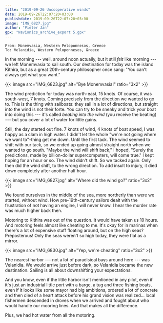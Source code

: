 ```yaml
---
title: "2019-09-26 Uncooperative winds"
date: 2019-09-26T22:07:20+03:00
publishdate: 2019-09-26T22:07:20+03:00
image: "IMG_6827.jpg"
author: "Pieter Jan"
gpx: "Navionics_archive_export 5.gpx"
---
```


`From: Monemvasia, Western Peloponnesos, Greece`<br/>
`To: Velanidia, Western Peloponnesos, Greece`

In the morning --- well, around noon actually, but it still _felt_ like morning --- we left Monemvasia to sail south. Our destination for today was the island Kithira, but as a great 20th-century philosopher once sang: "You can't always get what you want."

{{< image src="IMG_6823.jpg" alt="Bye Monemvasia!" ratio="3x2" >}}

The wind prediction for today was north-east, 15 knots. Of course, it was south-west, 7 knots. Coming precisely from the direction we wanted to go to. This is the thing with sailboats: they sail in a lot of directions, but straight into the wind is not their forte. You can try to be sneaky and trick your boat into doing this --- it's called _beating into the wind_ (you receive the beating) --- but you cover a lot of water for little gains.

Still, the day started out fine. 7 knots of wind, 4 knots of boat speed, I was happy as a clam in high water. I didn't let the whole "we're not going where we want to"-thing get me down. Until the first tack. The wind seemed to shift with our tack, so we ended up going almost straight north when we wanted to go south. "Maybe the wind will shift back," I hoped, "Surely the predictions, made by billion-dollar supercomputers, will come true." I kept hoping for an hour or so. The wind didn't shift. So we tacked again. Only then did the wind shift, to the wrong direction. To add insult to injury, it died down completely after another half hour.

{{< image src="IMG_6827.jpg" alt="Where did the wind go?" ratio="3x2" >}}

We found ourselves in the middle of the sea, more northerly than were we started, without wind. How pre-19th-century sailors dealt with the frustration of not having an engine, I will never know. I hear the murder rate was much higher back then.

Motoring to Kithira was out of the question. It would have taken us 10 hours. And motoring feels almost like cheating to me. It's okay for in marinas when there's a lot of expensive stuff floating around, but on the high seas? Preposterous! Only the seas weren't so high today, they were flat as a mirror.

{{< image src="IMG_6830.jpg" alt="Yep, we're cheating" ratio="3x2" >}}

The nearest harbor --- not a lot of paradisical bays around here --- was Velanidia. We would arrive just before dark, so Velanidia became the new destination. Sailing is all about downshifting your expectations.

And you know, even if the little harbor isn't mentioned in any pilot, even if it's just an industrial little port with a barge, a tug and three fishing boats, even if it looks like some mayor had big ambitions, ordered a lot of concrete and then died of a heart attack before his grand vision was realized... local fishermen descended in droves when we arrived and fought about who would handle our mooring lines. And that makes all the difference.

Plus, we had hot water from all the motoring.
